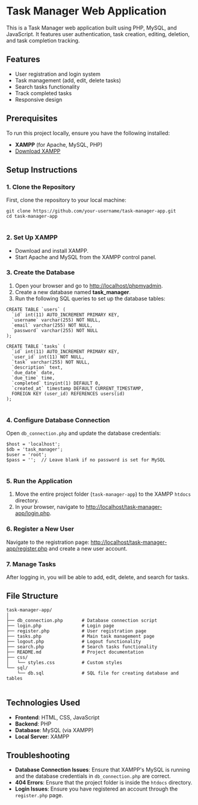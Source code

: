 <h1>Task Manager Web Application</h1>

<p>This is a Task Manager web application built using PHP, MySQL, and JavaScript. It features user authentication, task creation, editing, deletion, and task completion tracking.</p>

<h2>Features</h2>
<ul>
  <li>User registration and login system</li>
  <li>Task management (add, edit, delete tasks)</li>
  <li>Search tasks functionality</li>
  <li>Track completed tasks</li>
  <li>Responsive design</li>
</ul>

<h2>Prerequisites</h2>
<p>To run this project locally, ensure you have the following installed:</p>
<ul>
  <li><strong>XAMPP</strong> (for Apache, MySQL, PHP)</li>
  <li><a href="https://www.apachefriends.org/index.html" target="_blank">Download XAMPP</a></li>
</ul>

<h2>Setup Instructions</h2>

<h3>1. Clone the Repository</h3>
<p>First, clone the repository to your local machine:</p>
<pre>
<code>git clone https://github.com/your-username/task-manager-app.git
cd task-manager-app
</code>
</pre>

<h3>2. Set Up XAMPP</h3>
<ul>
  <li>Download and install XAMPP.</li>
  <li>Start Apache and MySQL from the XAMPP control panel.</li>
</ul>

<h3>3. Create the Database</h3>
<ol>
  <li>Open your browser and go to <a href="http://localhost/phpmyadmin" target="_blank">http://localhost/phpmyadmin</a>.</li>
  <li>Create a new database named <strong>task_manager</strong>.</li>
  <li>Run the following SQL queries to set up the database tables:</li>
</ol>

<pre>
<code>CREATE TABLE `users` (
  `id` int(11) AUTO_INCREMENT PRIMARY KEY,
  `username` varchar(255) NOT NULL,
  `email` varchar(255) NOT NULL,
  `password` varchar(255) NOT NULL
);

CREATE TABLE `tasks` (
  `id` int(11) AUTO_INCREMENT PRIMARY KEY,
  `user_id` int(11) NOT NULL,
  `task` varchar(255) NOT NULL,
  `description` text,
  `due_date` date,
  `due_time` time,
  `completed` tinyint(1) DEFAULT 0,
  `created_at` timestamp DEFAULT CURRENT_TIMESTAMP,
  FOREIGN KEY (user_id) REFERENCES users(id)
);
</code>
</pre>

<h3>4. Configure Database Connection</h3>
<p>Open <code>db_connection.php</code> and update the database credentials:</p>
<pre>
<code>$host = 'localhost';
$db = 'task_manager';
$user = 'root';
$pass = '';  // Leave blank if no password is set for MySQL
</code>
</pre>

<h3>5. Run the Application</h3>
<ol>
  <li>Move the entire project folder (<code>task-manager-app</code>) to the XAMPP <code>htdocs</code> directory.</li>
  <li>In your browser, navigate to <a href="http://localhost/task-manager-app/login.php" target="_blank">http://localhost/task-manager-app/login.php</a>.</li>
</ol>

<h3>6. Register a New User</h3>
<p>Navigate to the registration page: <a href="http://localhost/task-manager-app/register.php" target="_blank">http://localhost/task-manager-app/register.php</a> and create a new user account.</p>

<h3>7. Manage Tasks</h3>
<p>After logging in, you will be able to add, edit, delete, and search for tasks.</p>

<h2>File Structure</h2>
<pre>
<code>task-manager-app/
│
├── db_connection.php       # Database connection script
├── login.php               # Login page
├── register.php            # User registration page
├── tasks.php               # Main task management page
├── logout.php              # Logout functionality
├── search.php              # Search tasks functionality
├── README.md               # Project documentation
├── css/
│   └── styles.css          # Custom styles
└── sql/
    └── db.sql              # SQL file for creating database and tables
</code>
</pre>

<h2>Technologies Used</h2>
<ul>
  <li><strong>Frontend</strong>: HTML, CSS, JavaScript</li>
  <li><strong>Backend</strong>: PHP</li>
  <li><strong>Database</strong>: MySQL (via XAMPP)</li>
  <li><strong>Local Server</strong>: XAMPP</li>
</ul>

<h2>Troubleshooting</h2>
<ul>
  <li><strong>Database Connection Issues</strong>: Ensure that XAMPP's MySQL is running and the database credentials in <code>db_connection.php</code> are correct.</li>
  <li><strong>404 Errors</strong>: Ensure that the project folder is inside the <code>htdocs</code> directory.</li>
  <li><strong>Login Issues</strong>: Ensure you have registered an account through the <code>register.php</code> page.</li>
</ul>

